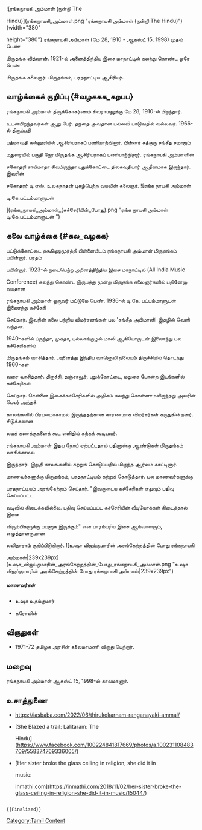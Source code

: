 ![ரங்கநாயகி அம்மாள் (நன்றி The
Hindu)](ரங்கநாயகி_அம்மாள்.png "ரங்கநாயகி அம்மாள் (நன்றி The Hindu)"){width="380"
height="380"} ரங்கநாயகி அம்மாள் (மே 28, 1910 - ஆகஸ்ட் 15, 1998) முதல் பெண்
மிருதங்க வித்வான். 1921-ல் அனைத்திந்திய இசை மாநாட்டில் கலந்து கொண்ட ஒரே பெண்
மிருதங்க கலைஞர். மிருதங்கம், பரதநாட்டிய ஆசிரியர்.

## வாழ்க்கைக் குறிப்பு {#வழககக_கறபப}

ரங்கநாயகி அம்மாள் திருக்கோகர்ணம் சிவராமனுக்கு மே 28, 1910-ல் பிறந்தார்.
உடன்பிறந்தவர்கள் ஆறு பேர். தந்தை அவதான பல்லவி பாடுவதில் வல்லவர். 1966-ல் திருப்பதி
பத்மாவதி கல்லூரியில் ஆசிரியராகப் பணியாற்றினார். பின்னர் சத்குரு சங்கீத சமாஜம்
மதுரையில் பகுதி நேர மிருதங்க ஆசிரியராகப் பணியாற்றினார். ரங்கநாயகி அம்மாளின்
சகோதரி சாயிமாதா சிவபிருந்தா புதுக்கோட்டை திலகவதியார் ஆதீனமாக இருந்தார். இவரின்
சகோதரர் டி.எஸ். உலகநாதன் புகழ்பெற்ற வயலின் கலைஞர். ![ரங்க நாயகி அம்மாள்
டி.கே.பட்டம்மாளுடன்
](ரங்க_நாயகி_அம்மாள்_(கச்சேரியின்_போது).png "ரங்க நாயகி அம்மாள் டி.கே.பட்டம்மாளுடன் ")

## கலை வாழ்க்கை {#கல_வழகக}

பட்டுக்கோட்டை தக்ஷிணாமூர்த்தி பிள்ளையிடம் ரங்கநாயகி அம்மாள் மிருதங்கம் பயின்றார். பரதம்
பயின்றார். 1923-ல் நடைபெற்ற அனைத்திந்திய இசை மாநாட்டில் (All India Music
Conference) கலந்து கொண்ட இருபத்து மூன்று மிருதங்க கலைஞர்களில் பதினேழு வயதான
ரங்கநாயகி அம்மாள் ஒருவர் மட்டுமே பெண். 1936-ல் டி.கே. பட்டம்மாளுடன் இணைந்து கச்சேரி
செய்தார். இவரின் கலை பற்றிய விமர்சனங்கள் பல \'சங்கீத அபிமானி' இதழில் வெளி வந்தன.
1940-களில் ப்ருந்தா, முக்தா, புல்லாங்குழல் மாலி ஆகியோருடன் இணைந்து பல கச்சேரிகளில்
மிருதங்கம் வாசித்தார். அனைத்து இந்திய வானொலி நிலையம் திருச்சியில் தொடந்து 1960-கள்
வரை வாசித்தார். திருச்சி, தஞ்சாவூர், புதுக்கோட்டை, மதுரை போன்ற இடங்களில் கச்சேரிகள்
செய்தார். சென்னை இசைக்கச்சேரிகளில் அதிகம் கலந்து கொள்ளாமலிருந்தது அவரின் பெயர் அந்தக்
காலங்களில் பிரபலமாகாமல் இருந்ததற்கான காரணமாக விமர்சர்கள் கருதுகின்றனர். சிடுக்கலான
லயக் கணக்குகளைக் கூட எளிதில் கற்கக் கூடியவர்.

ரங்கநாயகி அம்மாள் இதய நோய் ஏற்பட்டதால் பதினான்கு ஆண்டுகள் மிருதங்கம் வாசிக்காமல்
இருந்தார். இறுதி காலங்களில் கற்றுக் கொடுப்பதில் மிகுந்த ஆர்வம் காட்டினார்.
மாணவர்களுக்கு மிருதங்கம், பரதநாட்டியம் கற்றுக் கொடுத்தார். பல மாணவர்களுக்கு
பரதநாட்டியம் அரங்கேற்றம் செய்தார். \"இவருடைய கச்சேரிகள் எதுவும் பதிவு செய்யப்பட்ட
வடிவில் கிடைக்கவில்லை. பதிவு செய்யப்பட்ட கச்சேரியின் வீடியோக்கள் கிடைத்தால் இசை
விரும்பிகளுக்கு பயனாக இருக்கும்\" என பாரம்பரிய இசை ஆய்வாளரும், எழுத்தாளருமான
லலிதாராம் குறிப்பிடுகிறார். ![உஷா விஜய்குமாரின் அரங்கேற்றத்தின் போது ரங்கநாயகி
அம்மாள்\|239x239px](உஷா_விஜய்குமாரின்_அரங்கேற்றத்தின்_போது_ரங்கநாயகி_அம்மாள்.png "உஷா விஜய்குமாரின் அரங்கேற்றத்தின் போது ரங்கநாயகி அம்மாள்|239x239px")

##### மாணவர்கள்

-   உஷா உதய்குமார்
-   கரோலின்

## விருதுகள்

-   1971-72 தமிழக அரசின் கலைமாமணி விருது பெற்றார்.

## மறைவு

ரங்கநாயகி அம்மாள் ஆகஸ்ட் 15, 1998-ல் காலமானார்.

## உசாத்துணை

-   <https://iasbaba.com/2022/06/thirukokarnam-ranganayaki-ammal/>
-   [She Blazed a trail: Lalitaram: The
    Hindu](https://www.facebook.com/100224841817669/photos/a.100231108483709/558374769336005/)
-   [Her sister broke the glass ceiling in religion, she did it in
    music:
    inmathi.com](https://inmathi.com/2018/11/02/her-sister-broke-the-glass-ceiling-in-religion-she-did-it-in-music/15044/)

```{=mediawiki}
{{Finalised}}
```
[Category:Tamil Content](Category:Tamil_Content "wikilink")

